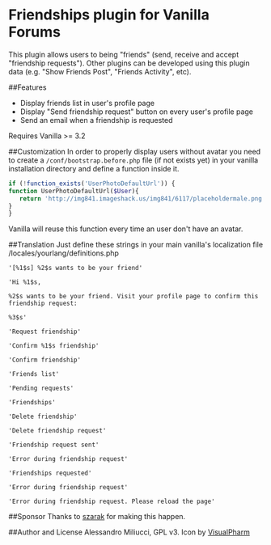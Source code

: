 # Friendships plugin for Vanilla Forums
This plugin allows users to being "friends" (send, receive and accept "friendship requests").
Other plugins can be developed using this plugin data (e.g. "Show Friends Post", "Friends Activity", etc).

##Features

* Display friends list in user's profile page
* Display "Send friendship request" button on every user's profile page
* Send an email when a friendship is requested

Requires Vanilla >= 3.2

##Customization
In order to properly display users without avatar you need to create a ```/conf/bootstrap.before.php``` file (if not exists yet) in your vanilla installation directory and define a function inside it.

```php
if (!function_exists('UserPhotoDefaultUrl')) {
function UserPhotoDefaultUrl($User){
   return 'http://img841.imageshack.us/img841/6117/placeholdermale.png';
}
}
``` 

Vanilla will reuse this function every time an user don't have an avatar.


##Translation
Just define these strings in your main vanilla's localization file /locales/yourlang/definitions.php

```
'[%1$s] %2$s wants to be your friend'

'Hi %1$s,

%2$s wants to be your friend. Visit your profile page to confirm this friendship request:

%3$s'

'Request friendship'

'Confirm %1$s friendship'

'Confirm friendship'

'Friends list'

'Pending requests'

'Friendships'

'Delete friendship'

'Delete friendship request'

'Friendship request sent'

'Error during friendship request'

'Friendships requested'

'Error during friendship request'

'Error during friendship request. Please reload the page'
```

##Sponsor
Thanks to [szarak](http://vanillaforums.org/profile/45649/szarak) for making this happen.

##Author and License
Alessandro Miliucci, GPL v3. Icon by [VisualPharm](http://www.visualpharm.com/)
